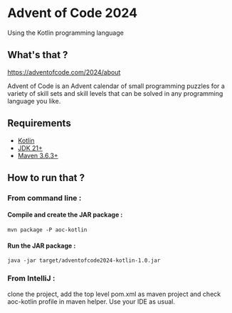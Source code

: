 # Advent of Code 2024
Using the Kotlin programming language


## What's that ?
https://adventofcode.com/2024/about

Advent of Code is an Advent calendar of small programming puzzles for a variety of skill sets and skill 
levels that can be solved in any programming language you like. 

## Requirements  
- [Kotlin](https://kotlinlang.org/) 
- [JDK 21+](https://adoptium.net/) 
- [Maven 3.6.3+](https://maven.apache.org/)

## How to run that ?
### From command line :
#### Compile and create the JAR package :

`mvn package -P aoc-kotlin`

#### Run the JAR package :

`java -jar target/adventofcode2024-kotlin-1.0.jar`


### From IntelliJ : 
clone the project, add the top level pom.xml as maven project and check aoc-kotlin profile in maven helper. Use your IDE as usual.
